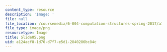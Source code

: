 ```yaml
---
content_type: resource
description: 'Image: '
file: null
file_location: /coursemedia/6-004-computation-structures-spring-2017/a124acf81d70d7f7e5d12840286bc84c_Slide05.png
file_type: image/png
resourcetype: Image
title: Slide05.png
uid: a124acf8-1d70-d7f7-e5d1-2840286bc84c
---
```

